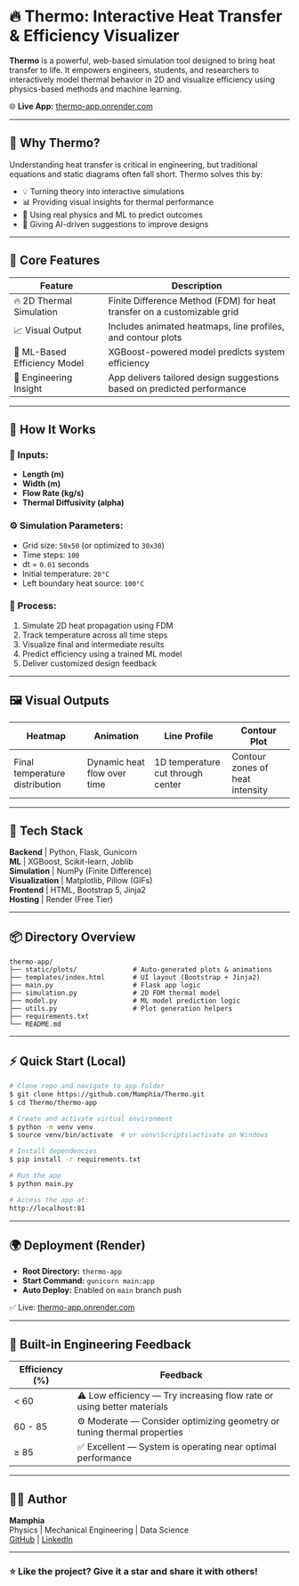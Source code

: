 # 🔥 Thermo: Interactive Heat Transfer & Efficiency Visualizer

**Thermo** is a powerful, web-based simulation tool designed to bring heat transfer to life. It empowers engineers, students, and researchers to interactively model thermal behavior in 2D and visualize efficiency using physics-based methods and machine learning.

🌐 **Live App:** [thermo-app.onrender.com](https://thermo-app.onrender.com)

---

## 🚀 Why Thermo?
Understanding heat transfer is critical in engineering, but traditional equations and static diagrams often fall short. Thermo solves this by:

- 💡 Turning theory into interactive simulations
- 📊 Providing visual insights for thermal performance
- 🔬 Using real physics and ML to predict outcomes
- 🧠 Giving AI-driven suggestions to improve designs

---

## 🎯 Core Features

| Feature                        | Description                                                                 |
|-------------------------------|-----------------------------------------------------------------------------|
| 🔥 2D Thermal Simulation      | Finite Difference Method (FDM) for heat transfer on a customizable grid     |
| 📈 Visual Output              | Includes animated heatmaps, line profiles, and contour plots                |
| 🤖 ML-Based Efficiency Model | XGBoost-powered model predicts system efficiency                            |
| 💬 Engineering Insight        | App delivers tailored design suggestions based on predicted performance     |

---

## 🧠 How It Works

### 🔢 Inputs:
- **Length (m)**
- **Width (m)**
- **Flow Rate (kg/s)**
- **Thermal Diffusivity (alpha)**

### ⚙️ Simulation Parameters:
- Grid size: `50x50` (or optimized to `30x30`)
- Time steps: `100`
- dt = `0.01` seconds
- Initial temperature: `20°C`
- Left boundary heat source: `100°C`

### 🔄 Process:
1. Simulate 2D heat propagation using FDM
2. Track temperature across all time steps
3. Visualize final and intermediate results
4. Predict efficiency using a trained ML model
5. Deliver customized design feedback

---

## 🖼️ Visual Outputs

| Heatmap                       | Animation                        | Line Profile                      | Contour Plot                     |
|------------------------------|-----------------------------------|-----------------------------------|----------------------------------|
| Final temperature distribution | Dynamic heat flow over time       | 1D temperature cut through center | Contour zones of heat intensity  |

---

## 🧰 Tech Stack

**Backend**  | Python, Flask, Gunicorn  
**ML**       | XGBoost, Scikit-learn, Joblib  
**Simulation** | NumPy (Finite Difference)  
**Visualization** | Matplotlib, Pillow (GIFs)  
**Frontend** | HTML, Bootstrap 5, Jinja2  
**Hosting**  | Render (Free Tier)

---

## 📦 Directory Overview

```
thermo-app/
├── static/plots/              # Auto-generated plots & animations
├── templates/index.html       # UI layout (Bootstrap + Jinja2)
├── main.py                    # Flask app logic
├── simulation.py              # 2D FDM thermal model
├── model.py                   # ML model prediction logic
├── utils.py                   # Plot generation helpers
├── requirements.txt
└── README.md
```

---

## ⚡ Quick Start (Local)

```bash
# Clone repo and navigate to app folder
$ git clone https://github.com/Mamphia/Thermo.git
$ cd Thermo/thermo-app

# Create and activate virtual environment
$ python -m venv venv
$ source venv/bin/activate  # or venv\Scripts\activate on Windows

# Install dependencies
$ pip install -r requirements.txt

# Run the app
$ python main.py

# Access the app at:
http://localhost:81
```

---

## 🌍 Deployment (Render)

- **Root Directory:** `thermo-app`
- **Start Command:** `gunicorn main:app`
- **Auto Deploy:** Enabled on `main` branch push

✅ Live: [thermo-app.onrender.com](https://thermo-app.onrender.com)

---

## 🧠 Built-in Engineering Feedback

| Efficiency (%) | Feedback                                                                 |
|----------------|--------------------------------------------------------------------------|
| < 60           | ⚠️ Low efficiency — Try increasing flow rate or using better materials  |
| 60 - 85        | ⚙️ Moderate — Consider optimizing geometry or tuning thermal properties |
| ≥ 85           | ✅ Excellent — System is operating near optimal performance             |

---

## 👨‍🔬 Author

**Mamphia**  
Physics | Mechanical Engineering | Data Science  
[GitHub](https://github.com/Mamphia) | [LinkedIn](https://www.linkedin.com/in/mamadu-jalloh-bb650a349/)

---

### ⭐ Like the project? Give it a star and share it with others!
```
